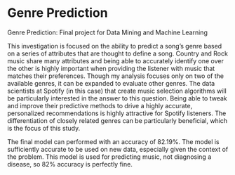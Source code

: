 # Genre Prediction
Genre Prediction: Final project for Data Mining and Machine Learning

This investigation is focused on the ability to predict a song’s genre based on a series of attributes that are thought to define a song. Country and Rock music share many attributes and being able to accurately identify one over the other is highly important when providing the listener with music that matches their preferences. Though my analysis focuses only on two of the available genres, it can be expanded to evaluate other genres. The data scientists at Spotify (in this case) that create music selection algorithms will be particularly interested in the answer to this question.  Being able to tweak and improve their predictive methods to drive a highly accurate, personalized recommendations is highly attractive for Spotify listeners. The differentiation of closely related genres can be particularly beneficial, which is the focus of this study.

The final model can performed with an accuracy of 82.19%. The model is sufficiently accurate to be used on new data, especially given the context of the problem.  This model is used for predicting music, not diagnosing a disease, so 82% accuracy is perfectly fine. 
